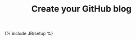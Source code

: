 ﻿---
layout: post
title: "Create your GitHub blog"
description: ""
category: "life"
tags: [tutorial]
---
{% include JB/setup %}

